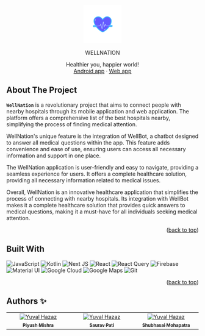 <!-- [![Contributors][contributors-shield]][contributors-url]
[![Forks][forks-shield]][forks-url]
[![Stargazers][stars-shield]][stars-url]
[![Issues][issues-shield]][issues-url]
[![MIT License][license-shield]][license-url]
[![LinkedIn][linkedin-shield]][linkedin-url] -->

<br />
<div align="center">
  <a href="https://github.com/Wellnation">
    <img src="https://raw.githubusercontent.com/Wellnation/.github/main/profile/WN.png" alt="Logo" width="100" height="100">
  </a>

  <p align="center">WELLNATION</p>

  <p align="center">
    Healthier you, happier world!
    <br/>
    <a href="https://github.com/Wellnation/WellnationAndroidApp">Android app</a>
    ·
    <a href="https://github.com/Wellnation/wellnation-web-portal">Web app</a>
    <br />
    <!-- <br />
    <a href="#">View Demo</a>
    ·
    <a href="https://github.com/othneildrew/Best-README-Template/issues">Report Bug</a>
    ·
    <a href="https://github.com/othneildrew/Best-README-Template/issues">Request Feature</a> -->
  </p>
</div>

<!-- TABLE OF CONTENTS -->
<!-- <details>
  <summary>Table of Contents</summary>
  <ol>
    <li>
      <a href="#about-the-project">About The Project</a>
      <ul>
        <li><a href="#built-with">Built With</a></li>
      </ul>
    </li>
    <li><a href="#usage">Usage</a></li>
    <li><a href="#roadmap">Roadmap</a></li>
    <li><a href="#contributing">Contributing</a></li>
    <li><a href="#license">License</a></li>
    <li><a href="#contact">Contact</a></li>
    <li><a href="#acknowledgments">Acknowledgments</a></li>
  </ol>
</details> -->

<!-- ABOUT THE PROJECT -->

## About The Project

<!-- [![Product Name Screen Shot][product-screenshot]](https://example.com) -->

<b>`WellNation`</b> is a revolutionary project that aims to connect people with nearby hospitals through its mobile application and web application. The platform offers a comprehensive list of the best hospitals nearby, simplifying the process of finding medical attention.

WellNation's unique feature is the integration of WellBot, a chatbot designed to answer all medical questions within the app. This feature adds convenience and ease of use, ensuring users can access all necessary information and support in one place.

The WellNation application is user-friendly and easy to navigate, providing a seamless experience for users. It offers a complete healthcare solution, providing all necessary information related to medical issues.

Overall, WellNation is an innovative healthcare application that simplifies the process of connecting with nearby hospitals. Its integration with WellBot makes it a complete healthcare solution that provides quick answers to medical questions, making it a must-have for all individuals seeking medical attention.


<p align="right">(<a href="#readme-top">back to top</a>)</p>

## Built With

![JavaScript](https://img.shields.io/badge/javascript-%23323330.svg?style=for-the-badge&logo=javascript&logoColor=%23F7DF1E)
![Kotlin](https://img.shields.io/badge/kotlin-%237F52FF.svg?style=for-the-badge&logo=kotlin&logoColor=white)
![Next JS](https://img.shields.io/badge/Next-black?style=for-the-badge&logo=next.js&logoColor=white)
![React](https://img.shields.io/badge/react-%2320232a.svg?style=for-the-badge&logo=react&logoColor=%2361DAFB)
![React Query](https://img.shields.io/badge/-React%20Query-FF4154?style=for-the-badge&logo=react%20query&logoColor=white)
![Firebase](https://img.shields.io/badge/firebase-%23039BE5.svg?style=for-the-badge&logo=firebase)
![Material UI](https://img.shields.io/badge/-Material%20UI-0081CB?style=for-the-badge&logo=material-ui&logoColor=white)
![Google Cloud](https://img.shields.io/badge/GoogleCloud-%234285F4.svg?style=for-the-badge&logo=google-cloud&logoColor=white)
![Google Maps](https://img.shields.io/badge/Google%20Maps-4285F4?style=for-the-badge&logo=google-maps&logoColor=white)
![Git](https://img.shields.io/badge/git-%23F05033.svg?style=for-the-badge&logo=git&logoColor=white)


<p align="right">(<a href="#readme-top">back to top</a>)</p>

## Authors ✨

<!-- ALL-CONTRIBUTORS-LIST:START - Do not remove or modify this section -->
<!-- prettier-ignore-start -->
<!-- markdownlint-disable -->
<table>
  <tbody>
    <tr>
      <td align="center" valign="top" width="14.28%"><a href="https://github.com/DarthSalad"><img src="https://avatars.githubusercontent.com/u/75924053?v=4" width="100px;" alt="Yuval Hazaz"/><br /><sub><b>Piyush Mishra</b></sub></a></td>
      <td align="center" valign="top" width="14.28%"><a href="https://github.com/oyesaurav"><img src="https://avatars.githubusercontent.com/u/78659500?v=4" width="100px;" alt="Yuval Hazaz"/><br /><sub><b>Saurav Pati</b></sub></a></td>
      <td align="center" valign="top" width="14.28%"><a href="https://github.com/shubhasai"><img src="https://avatars.githubusercontent.com/u/78340623?v=4" width="100px;" alt="Yuval Hazaz"/><br /><sub><b>Shubhasai Mohapatra</b></sub></a></td>
    </tr>
  </tbody>
</table>

<!-- USAGE EXAMPLES -->

<!-- ## Usage

Use this space to show useful examples of how a project can be used. Additional screenshots, code examples and demos work well in this space. You may also link to more resources.

_For more examples, please refer to the [Documentation](https://example.com)_

<p align="right">(<a href="#readme-top">back to top</a>)</p>

<!-- ROADMAP -->
<!-- 
## Roadmap

- [x] Add Changelog
- [x] Add back to top links
- [ ] Add Additional Templates w/ Examples
- [ ] Add "components" document to easily copy & paste sections of the readme
- [ ] Multi-language Support
  - [ ] Chinese
  - [ ] Spanish
 --> 
